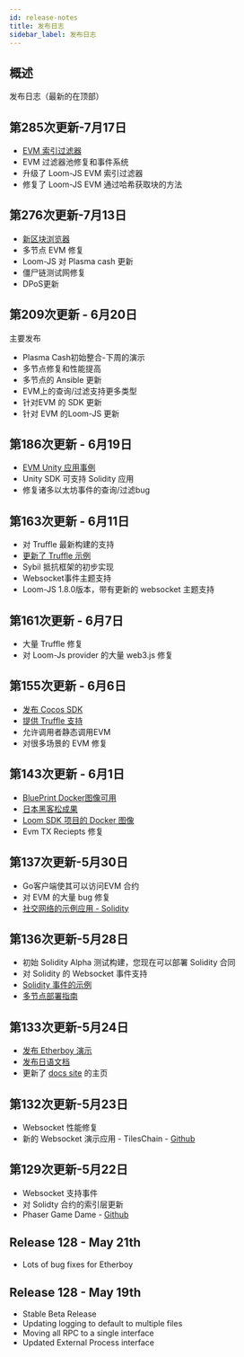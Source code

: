 ```yaml
---
id: release-notes
title: 发布日志
sidebar_label: 发布日志
---
```

## 概述

发布日志（最新的在顶部）

## 第285次更新-7月17日

* [EVM 索引过滤器](https://loomx.io/developers/docs/en/web3js-event-filters.html)
* EVM 过滤器池修复和事件系统
* 升级了 Loom-JS EVM 索引过滤器
* 修复了 Loom-JS EVM 通过哈希获取块的方法

## 第276次更新-7月13日

* [新区块浏览器](block-explorer-tutorial.html)
* 多节点 EVM 修复 
* Loom-JS 对 Plasma cash 更新
* 僵尸链测试网修复
* DPoS更新

## 第209次更新 - 6月20日

主要发布

* Plasma Cash初始整合-下周的演示
* 多节点修复和性能提高
* 多节点的 Ansible 更新
* EVM上的查询/过滤支持更多类型 
* 针对EVM 的 SDK 更新 
* 针对 EVM 的Loom-JS 更新

## 第186次更新 - 6月19日

* [EVM Unity 应用事例](https://loomx.io/developers/docs/en/unity-sample-tiles-chain-evm.html)
* Unity SDK 可支持 Solidity 应用
* 修复诸多以太坊事件的查询/过滤bug

## 第163次更新 - 6月11日

* 对 Truffle 最新构建的支持
* [更新了 Truffle 示例](https://github.com/loomnetwork/loom-truffle-provider)
* Sybil 抵抗框架的初步实现
* Websocket事件主题支持 
* Loom-JS 1.8.0版本，带有更新的 websocket 主题支持

## 第161次更新 - 6月7日

* 大量 Truffle 修复
* 对 Loom-Js provider 的大量 web3.js 修复

## 第155次更新 - 6月6日

* [发布 Cocos SDK ](cocos-sdk-quickstart.html)
* [提供 Truffle 支持](truffle-deploy.html)
* 允许调用者静态调用EVM
* 对很多场景的 EVM 修复 

## 第143次更新 - 6月1日

* [BluePrint Docker图像可用](docker-blueprint.html)
* [日本黑客松成果](https://medium.com/loom-network/highlights-from-the-first-loom-unity-sdk-hackathon-tokyo-edition-6ed723747c19)
* [Loom SDK 项目的 Docker 图像](https://hub.docker.com/r/loomnetwork/)
* Evm TX Reciepts 修复 

## 第137次更新-5月30日

* Go客户端使其可以访问EVM 合约
* 对 EVM 的大量 bug 修复
* [社交网络的示例应用 - Solidity](simple-social-network-example.html)

## 第136次更新-5月28日

* 初始 Solidity Alpha 测试构建，您现在可以部署 Solidity 合同
* 对 Solidity 的 Websocket 事件支持 
* [Solidity 事件的示例](phaser-sdk-demo-web3-websocket.html)
* [多节点部署指南](multi-node-deployment.html)

## 第133次更新-5月24日

* [发布 Etherboy 演示](https://loomx.io/developers/docs/en/etherboy-game.html)
* [发布日语文档](https://loomx.io/developers/ja)
* 更新了 [docs site](https://loomx.io/developers/en/) 的主页 

## 第132次更新-5月23日

* Websocket 性能修复
* 新的 Websocket 演示应用 - TilesChain - [Github](https://github.com/loomnetwork/tiles-chain) 

## 第129次更新-5月22日

* Websocket 支持事件
* 对 Solidty 合约的索引层更新
* Phaser Game Dame - [Github](https://github.com/loomnetwork/phaser-sdk-demo)

## Release 128 - May 21th

* Lots of bug fixes for Etherboy

## Release 128 - May 19th

* Stable Beta Release
* Updating logging to default to multiple files 
* Moving all RPC to a single interface
* Updated External Process interface